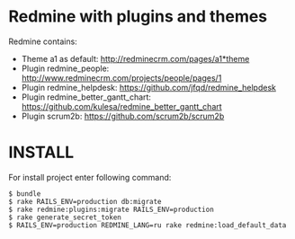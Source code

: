 # Redmine with plugins and themes
Redmine contains:

* Theme a1 as default: http://redminecrm.com/pages/a1*theme
* Plugin redmine_people: http://www.redminecrm.com/projects/people/pages/1
* Plugin redmine_helpdesk: https://github.com/jfqd/redmine_helpdesk
* Plugin redmine_better_gantt_chart: https://github.com/kulesa/redmine_better_gantt_chart
* Plugin scrum2b: https://github.com/scrum2b/scrum2b
# INSTALL
For install project enter following command:

    $ bundle
    $ rake RAILS_ENV=production db:migrate
    $ rake redmine:plugins:migrate RAILS_ENV=production
    $ rake generate_secret_token
    $ RAILS_ENV=production REDMINE_LANG=ru rake redmine:load_default_data